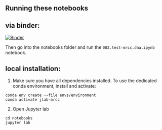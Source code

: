 ## Running these notebooks

## via binder:

[![Binder](https://mybinder.org/badge_logo.svg)](https://mybinder.org/v2/gh/bluegenes/2021-simseq-compare/main)

Then go into the notebooks folder and run the `002.test-mrcc.dna.ipynb` notebook.


## local installation:

1. Make sure you have all dependencies installed. 
To use the dedicated conda environment, install and activate:

```
conda env create --file envs/environment
conda activate jlab-mrcc
```

2. Open Jupyter lab

```
cd notebooks
jupyter lab
```
